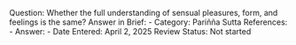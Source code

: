 Question: Whether the full understanding of sensual pleasures, form, and feelings is the same?
Answer in Brief: -
 Category: Pariñña
Sutta References: -
Answer: -
Date Entered: April 2, 2025
Review Status: Not started